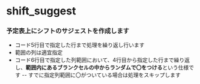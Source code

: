 # shift_suggest
### 予定表上にシフトのサジェストを作成します
- コード5行目で指定した行まで処理を繰り返し行います
- 範囲の列は適宜指定
- コード6行目で指定した列範囲において、4行目から指定した行まで繰り返し、**範囲内にあるブランクセルの中からランダムで〇をつける**という仕様です
-- すでに指定列範囲に〇がついている場合は処理をスキップします
